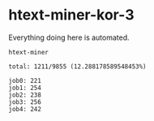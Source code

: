 # htext-miner-kor-3

Everything doing here is automated.

```
htext-miner

total: 1211/9855 (12.288178589548453%)

job0: 221
job1: 254
job2: 238
job3: 256
job4: 242
```